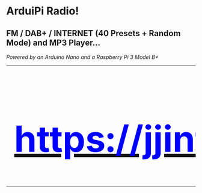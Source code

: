 # ArduiPi Radio!
## FM / DAB+ / INTERNET (40 Presets + Random Mode) and MP3 Player...
<I>Powered by an Arduino Nano and a Raspberry Pi 3 Model B+</I>
<TABLE BORDER=0 CELLSPACING=0 CELLPADDING=0>
   <TR ALIGN="center">
      <TD>
         <A HREF="pix/ArduiPi Radio!.jpg">
         <IMG SRC="pix/ArduiPi Radio! (small).jpg"
         ALT="ArduiPi Radio!" WIDTH=320 HEIGHT=240 BORDER=0></A>
      </TD>
      <TD>
         <A HREF="https://jjintokyo.github.io"><B><FONT SIZE=7 COLOR="Blue">
         <H1>https://jjintokyo.github.io</H1></B></A>
      </TD>
   </TR>
</TABLE>